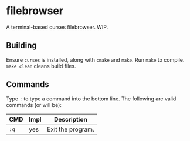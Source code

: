 # filebrowser

A terminal-based curses filebrowser. WIP.

## Building

Ensure `curses` is installed, along with `cmake` and `make`. Run `make` to
compile. `make clean` cleans build files.

## Commands

Type `:` to type a command into the bottom line. The following are
valid commands (or will be):

| CMD | Impl | Description |
|-----|------|-------------|
| `:q` | yes | Exit the program. |

